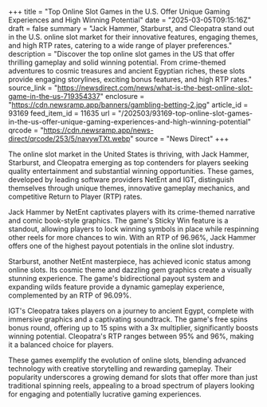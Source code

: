 +++
title = "Top Online Slot Games in the U.S. Offer Unique Gaming Experiences and High Winning Potential"
date = "2025-03-05T09:15:16Z"
draft = false
summary = "Jack Hammer, Starburst, and Cleopatra stand out in the U.S. online slot market for their innovative features, engaging themes, and high RTP rates, catering to a wide range of player preferences."
description = "Discover the top online slot games in the US that offer thrilling gameplay and solid winning potential. From crime-themed adventures to cosmic treasures and ancient Egyptian riches, these slots provide engaging storylines, exciting bonus features, and high RTP rates."
source_link = "https://newsdirect.com/news/what-is-the-best-online-slot-game-in-the-us-719354337"
enclosure = "https://cdn.newsramp.app/banners/gambling-betting-2.jpg"
article_id = 93169
feed_item_id = 11635
url = "/202503/93169-top-online-slot-games-in-the-us-offer-unique-gaming-experiences-and-high-winning-potential"
qrcode = "https://cdn.newsramp.app/news-direct/qrcode/253/5/navywTXt.webp"
source = "News Direct"
+++

<p>The online slot market in the United States is thriving, with Jack Hammer, Starburst, and Cleopatra emerging as top contenders for players seeking quality entertainment and substantial winning opportunities. These games, developed by leading software providers NetEnt and IGT, distinguish themselves through unique themes, innovative gameplay mechanics, and competitive Return to Player (RTP) rates.</p><p>Jack Hammer by NetEnt captivates players with its crime-themed narrative and comic book-style graphics. The game's Sticky Win feature is a standout, allowing players to lock winning symbols in place while respinning other reels for more chances to win. With an RTP of 96.96%, Jack Hammer offers one of the highest payout potentials in the online slot industry.</p><p>Starburst, another NetEnt masterpiece, has achieved iconic status among online slots. Its cosmic theme and dazzling gem graphics create a visually stunning experience. The game's bidirectional payout system and expanding wilds feature provide a dynamic gameplay experience, complemented by an RTP of 96.09%.</p><p>IGT's Cleopatra takes players on a journey to ancient Egypt, complete with immersive graphics and a captivating soundtrack. The game's free spins bonus round, offering up to 15 spins with a 3x multiplier, significantly boosts winning potential. Cleopatra's RTP ranges between 95% and 96%, making it a balanced choice for players.</p><p>These games exemplify the evolution of online slots, blending advanced technology with creative storytelling and rewarding gameplay. Their popularity underscores a growing demand for slots that offer more than just traditional spinning reels, appealing to a broad spectrum of players looking for engaging and potentially lucrative gaming experiences.</p>